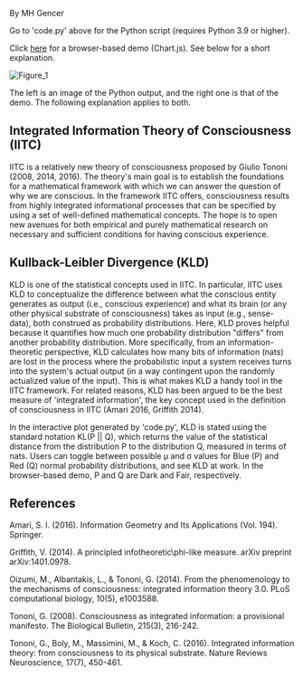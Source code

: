 By MH Gencer

Go to 'code.py' above for the Python script (requires Python 3.9 or higher).


Click [here](https://iitc-kldivergence.github.io/mathlet/) for a browser-based demo (Chart.js). See below for a short explanation. 


![Figure_1](https://user-images.githubusercontent.com/97817068/210168473-e4d863bc-e177-41c4-85d8-c0cdb4a49a91.png)


The left is an image of the Python output, and the right one is that of the demo. The following explanation applies to both.

## Integrated Information Theory of Consciousness (IITC)
IITC is a relatively new theory of consciousness proposed by Giulio Tononi (2008, 2014, 2016). The theory's main goal is to establish the foundations for a mathematical framework with which we can answer the question of why we are conscious. In the framework IITC offers, consciousness results from highly integrated informational processes that can be specified by using a set of well-defined mathematical concepts. The hope is to open new avenues for both empirical and purely mathematical research on necessary and sufficient conditions for having conscious experience.


## Kullback-Leibler Divergence (KLD)
KLD is one of the statistical concepts used in IITC. In particular, IITC uses KLD to conceptualize the difference between what the conscious entity generates as output (i.e., conscious experience) and what its brain (or any other physical substrate of consciousness) takes as input (e.g., sense-data), both construed as probability distributions. Here, KLD proves helpful because it quantifies how much one probability distribution "differs" from another probability distribution. More specifically, from an information-theoretic perspective, KLD calculates how many bits of information (nats) are lost in the process where the probabilistic input a system receives turns into the system's actual output (in a way contingent upon the randomly actualized value of the input). This is what makes KLD a handy tool in the IITC framework. For related reasons, KLD has been argued to be the best measure of 'integrated information', the key concept used in the definition of consciousness in IITC (Amari 2016, Griffith 2014).


In the interactive plot generated by 'code.py', KLD is stated using the standard notation KL(P || Q), which returns the value of the statistical distance from the distribution P to the distribution Q, measured in terms of nats. Users can toggle between possible μ and σ values for Blue (P) and Red (Q) normal probability distributions, and see KLD at work. In the browser-based demo, P and Q are Dark and Fair, respectively.


## References
Amari, S. I. (2016). Information Geometry and Its Applications (Vol. 194). Springer.


Griffith, V. (2014). A principled infotheoretic\phi-like measure. arXiv preprint arXiv:1401.0978.


Oizumi, M., Albantakis, L., & Tononi, G. (2014). From the phenomenology to the mechanisms of consciousness: integrated information theory 3.0. PLoS computational biology, 10(5), e1003588.


Tononi, G. (2008). Consciousness as integrated information: a provisional manifesto. The Biological Bulletin, 215(3), 216-242.


Tononi, G., Boly, M., Massimini, M., & Koch, C. (2016). Integrated information theory: from consciousness to its physical substrate. Nature Reviews Neuroscience, 17(7), 450-461.

